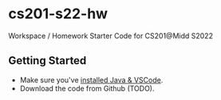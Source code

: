 # cs201-s22-hw
Workspace / Homework Starter Code for CS201@Midd S2022

## Getting Started

 - Make sure you've [installed Java & VSCode](https://jjfiv.github.io/cs201-s2022/install.html).
 - Download the code from Github (TODO).